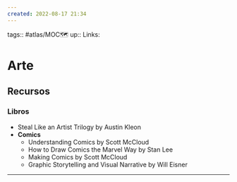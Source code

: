 ```yaml
---
created: 2022-08-17 21:34
---
```

tags:: #atlas/MOC🗺 
up::
Links: 
# Arte
## Recursos
### Libros
- Steal Like an Artist Trilogy by Austin Kleon
- **Comics**
	- Understanding Comics by Scott McCloud
	- How to Draw Comics the Marvel Way by Stan Lee
	- Making Comics by Scott McCloud
	- Graphic Storytelling and Visual Narrative by Will Eisner
___
